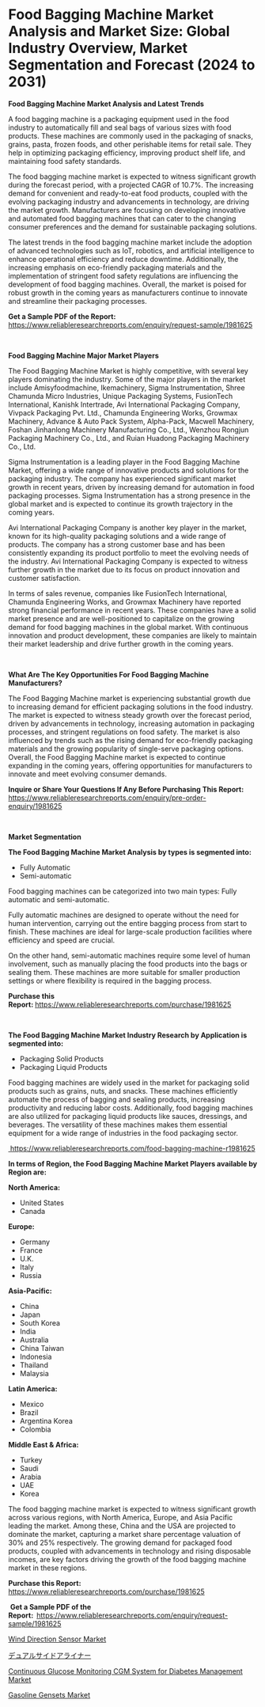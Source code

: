 <p><h1>Food Bagging Machine Market Analysis and Market Size: Global Industry Overview, Market Segmentation and Forecast (2024 to 2031)</h1></p><p><strong>Food Bagging Machine Market Analysis and Latest Trends</strong></p>
<p><p>A food bagging machine is a packaging equipment used in the food industry to automatically fill and seal bags of various sizes with food products. These machines are commonly used in the packaging of snacks, grains, pasta, frozen foods, and other perishable items for retail sale. They help in optimizing packaging efficiency, improving product shelf life, and maintaining food safety standards.</p><p>The food bagging machine market is expected to witness significant growth during the forecast period, with a projected CAGR of 10.7%. The increasing demand for convenient and ready-to-eat food products, coupled with the evolving packaging industry and advancements in technology, are driving the market growth. Manufacturers are focusing on developing innovative and automated food bagging machines that can cater to the changing consumer preferences and the demand for sustainable packaging solutions.</p><p>The latest trends in the food bagging machine market include the adoption of advanced technologies such as IoT, robotics, and artificial intelligence to enhance operational efficiency and reduce downtime. Additionally, the increasing emphasis on eco-friendly packaging materials and the implementation of stringent food safety regulations are influencing the development of food bagging machines. Overall, the market is poised for robust growth in the coming years as manufacturers continue to innovate and streamline their packaging processes.</p></p>
<p><strong>Get a Sample PDF of the Report:&nbsp;</strong> <a href="https://www.reliableresearchreports.com/enquiry/request-sample/1981625">https://www.reliableresearchreports.com/enquiry/request-sample/1981625</a></p>
<p>&nbsp;</p>
<p><strong>Food Bagging Machine Major Market Players</strong></p>
<p><p>The Food Bagging Machine Market is highly competitive, with several key players dominating the industry. Some of the major players in the market include Amisyfoodmachine, Ikemachinery, Sigma Instrumentation, Shree Chamunda Micro Industries, Unique Packaging Systems, FusionTech International, Kanishk Intertrade, Avi International Packaging Company, Vivpack Packaging Pvt. Ltd., Chamunda Engineering Works, Growmax Machinery, Advance & Auto Pack System, Alpha-Pack, Macwell Machinery, Foshan Jinhanlong Machinery Manufacturing Co., Ltd., Wenzhou Rongjun Packaging Machinery Co., Ltd., and Ruian Huadong Packaging Machinery Co., Ltd.</p><p>Sigma Instrumentation is a leading player in the Food Bagging Machine Market, offering a wide range of innovative products and solutions for the packaging industry. The company has experienced significant market growth in recent years, driven by increasing demand for automation in food packaging processes. Sigma Instrumentation has a strong presence in the global market and is expected to continue its growth trajectory in the coming years.</p><p>Avi International Packaging Company is another key player in the market, known for its high-quality packaging solutions and a wide range of products. The company has a strong customer base and has been consistently expanding its product portfolio to meet the evolving needs of the industry. Avi International Packaging Company is expected to witness further growth in the market due to its focus on product innovation and customer satisfaction.</p><p>In terms of sales revenue, companies like FusionTech International, Chamunda Engineering Works, and Growmax Machinery have reported strong financial performance in recent years. These companies have a solid market presence and are well-positioned to capitalize on the growing demand for food bagging machines in the global market. With continuous innovation and product development, these companies are likely to maintain their market leadership and drive further growth in the coming years.</p></p>
<p>&nbsp;</p>
<p><strong>What Are The Key Opportunities For Food Bagging Machine Manufacturers?</strong></p>
<p><p>The Food Bagging Machine market is experiencing substantial growth due to increasing demand for efficient packaging solutions in the food industry. The market is expected to witness steady growth over the forecast period, driven by advancements in technology, increasing automation in packaging processes, and stringent regulations on food safety. The market is also influenced by trends such as the rising demand for eco-friendly packaging materials and the growing popularity of single-serve packaging options. Overall, the Food Bagging Machine market is expected to continue expanding in the coming years, offering opportunities for manufacturers to innovate and meet evolving consumer demands.</p></p>
<p><strong>Inquire or Share Your Questions If Any Before Purchasing This Report:</strong> <a href="https://www.reliableresearchreports.com/enquiry/pre-order-enquiry/1981625">https://www.reliableresearchreports.com/enquiry/pre-order-enquiry/1981625</a></p>
<p>&nbsp;</p>
<p><strong>Market Segmentation</strong></p>
<p><strong>The Food Bagging Machine Market Analysis by types is segmented into:</strong></p>
<p><ul><li>Fully Automatic</li><li>Semi-automatic</li></ul></p>
<p><p>Food bagging machines can be categorized into two main types: Fully automatic and semi-automatic. </p><p>Fully automatic machines are designed to operate without the need for human intervention, carrying out the entire bagging process from start to finish. These machines are ideal for large-scale production facilities where efficiency and speed are crucial.</p><p>On the other hand, semi-automatic machines require some level of human involvement, such as manually placing the food products into the bags or sealing them. These machines are more suitable for smaller production settings or where flexibility is required in the bagging process.</p></p>
<p><strong>Purchase this Report:&nbsp;</strong><a href="https://www.reliableresearchreports.com/purchase/1981625">https://www.reliableresearchreports.com/purchase/1981625</a></p>
<p>&nbsp;</p>
<p><strong>The Food Bagging Machine Market Industry Research by Application is segmented into:</strong></p>
<p><ul><li>Packaging Solid Products</li><li>Packaging Liquid Products</li></ul></p>
<p><p>Food bagging machines are widely used in the market for packaging solid products such as grains, nuts, and snacks. These machines efficiently automate the process of bagging and sealing products, increasing productivity and reducing labor costs. Additionally, food bagging machines are also utilized for packaging liquid products like sauces, dressings, and beverages. The versatility of these machines makes them essential equipment for a wide range of industries in the food packaging sector.</p></p>
<p><a href="https://www.reliableresearchreports.com/food-bagging-machine-r1981625">&nbsp;https://www.reliableresearchreports.com/food-bagging-machine-r1981625</a></p>
<p><strong>In terms of Region, the Food Bagging Machine Market Players available by Region are:</strong></p>
<p>
    <p> <strong> North America: </strong>
        <ul>
            <li>United States</li>
            <li>Canada</li>
        </ul>
        </p> 
    <p> <strong> Europe: </strong>
        <ul>
            <li>Germany</li>
            <li>France</li>
            <li>U.K.</li>
            <li>Italy</li>
            <li>Russia</li>
        </ul>
        </p> 
    <p> <strong> Asia-Pacific: </strong>
        <ul>
            <li>China</li>
            <li>Japan</li>
            <li>South Korea</li>
            <li>India</li>
            <li>Australia</li>
            <li>China Taiwan</li>
            <li>Indonesia</li>
            <li>Thailand</li>
            <li>Malaysia</li>
        </ul>
        </p> 
    <p> <strong> Latin America: </strong>
        <ul>
            <li>Mexico</li>
            <li>Brazil</li>
            <li>Argentina Korea</li>
            <li>Colombia</li>
        </ul>
        </p> 
    <p> <strong> Middle East & Africa: </strong>
        <ul>
            <li>Turkey</li>
            <li>Saudi</li>
            <li>Arabia</li>
            <li>UAE</li>
            <li>Korea</li>
        </ul>
    </p>
    </p>
<p><p>The food bagging machine market is expected to witness significant growth across various regions, with North America, Europe, and Asia Pacific leading the market. Among these, China and the USA are projected to dominate the market, capturing a market share percentage valuation of 30% and 25% respectively. The growing demand for packaged food products, coupled with advancements in technology and rising disposable incomes, are key factors driving the growth of the food bagging machine market in these regions.</p></p>
<p><strong>Purchase this Report: </strong><a href="https://www.reliableresearchreports.com/purchase/1981625">https://www.reliableresearchreports.com/purchase/1981625</a></p>
<p>&nbsp;<strong>Get a Sample PDF of the Report:&nbsp;&nbsp;</strong><a href="https://www.reliableresearchreports.com/enquiry/request-sample/1981625">https://www.reliableresearchreports.com/enquiry/request-sample/1981625</a></p>
<p><strong></strong></p>
<p><p><a href="https://github.com/lubmix/Market-Research-Report-List-3/blob/main/wind-direction-sensor-market.md">Wind Direction Sensor Market</a></p><p><a href="https://github.com/dathomson6534/Market-Research-Report-List-2/blob/main/7948617158433.md">デュアルサイドアライナー</a></p><p><a href="https://www.linkedin.com/pulse/continuous-glucose-monitoring-cgm-system-diabetes-management-h6b2e">Continuous Glucose Monitoring CGM System for Diabetes Management Market</a></p><p><a href="https://github.com/joannagoyvaerts/Market-Research-Report-List-3/blob/main/gasoline-gensets-market.md">Gasoline Gensets Market</a></p></p>